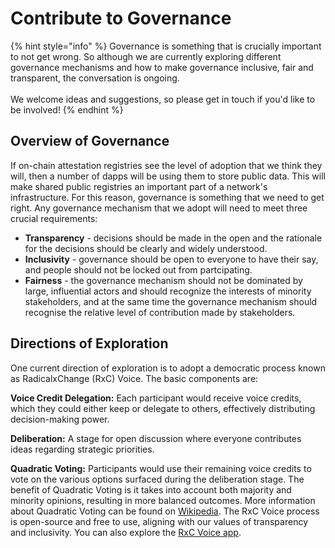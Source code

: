 # Contribute to Governance

{% hint style="info" %}
Governance is something that is crucially important to not get wrong.  So although we are currently exploring different governance mechanisms and how to make governance inclusive, fair and transparent, the conversation is ongoing.\
\
We welcome ideas and suggestions, so please get in touch if you'd like to be involved!
{% endhint %}

## Overview of Governance

If on-chain attestation registries see the level of adoption that we think they will, then a number of dapps will be using them to store public data.  This will make shared public registries an important  part of a network's infrastructure.  For this reason, governance is something that we need to get right.  Any governance mechanism that we adopt will need to meet three crucial requirements:

* **Transparency** - decisions should be made in the open and the rationale for the decisions should be clearly and widely understood.
* **Inclusivity** - governance should be open to everyone to have their say, and people should not be locked out from partcipating.
* **Fairness** - the governance mechanism should not be dominated by large, influential actors and should recognize the interests of minority stakeholders, and at the same time the governance mechanism should recognise the relative level of contribution made by stakeholders.

## Directions of Exploration

One current direction of exploration is to adopt a democratic process known as RadicalxChange (RxC) Voice. The basic components are:

**Voice Credit Delegation:** Each participant would receive voice credits, which they could either keep or delegate to others, effectively distributing decision-making power.

**Deliberation:** A stage for open discussion where everyone contributes ideas regarding strategic priorities.

**Quadratic Voting:** Participants would use their remaining voice credits to vote on the various options surfaced during the deliberation stage. The benefit of Quadratic Voting is it takes into account both majority and minority opinions, resulting in more balanced outcomes. More information about Quadratic Voting can be found on [Wikipedia](https://en.wikipedia.org/wiki/Quadratic\_voting). The RxC Voice process is open-source and free to use, aligning with our values of transparency and inclusivity. You can also explore the [RxC Voice app](https://voice.radicalxchange.org/).
